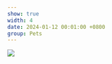 ```yaml
---
show: true
width: 4
date: 2024-01-12 00:01:00 +0800
group: Pets
---
```

<div>
    <img data-src="{{ 'assets/img/photos/pets/pet6.jpg' | relative_url }}" class="lazy w-100 rounded" src="{{ '/assets/img/empty_300x200.png' | relative_url }}">
</div>
